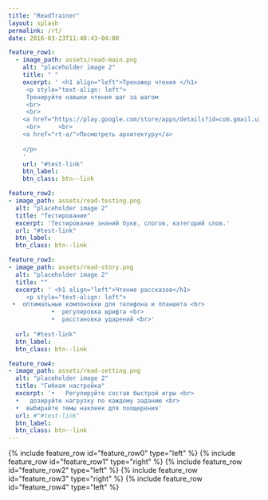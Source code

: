 ```yaml
---
title: "ReadTrainer"
layout: splash
permalink: /rt/
date: 2016-03-23T11:48:43-04:00

feature_row1:
  - image_path: assets/read-main.png
    alt: "placeholder image 2"
    title: " "
    excerpt: ' <h1 align="left">Тренажер чтения </h1>
     <p style="text-align: left">
     Тренируйте навыки чтения шаг за шагом
     <br>
     <br>
    <a href="https://play.google.com/store/apps/details?id=com.gmail.uia059466.readtrainer">Открыть в GooglePlay</a>
     <br>     <br>
    <a href="rt-a/">Посмотреть архитектуру</a>
    
    </p> 
    ' 
    url: "#test-link"
    btn_label:   
    btn_class: btn--link

feature_row2:
- image_path: assets/read-testing.png
  alt: "placeholder image 2"
  title: "Тестирование"
  excerpt: 'Тестирование знаний букв, слогов, категорий слов.'
  url: "#test-link"
  btn_label:   
  btn_class: btn--link

feature_row3:
- image_path: assets/read-story.png
  alt: "placeholder image 2"
  title: ""
  excerpt: ' <h1 align="left">Чтение рассказов</h1>
     <p style="text-align: left">
 •  оптимальные компоновки для телефона и планшета <br>
            •  регулировка шрифта <br>
            •  расстановка ударений <br>'
 
  url: "#test-link"
  btn_label:   
  btn_class: btn--link

feature_row4:
- image_path: assets/read-setting.png
  alt: "placeholder image 2"
  title: "Гибкая настройка"
  excerpt: '•   Регулируйте состав быстрой игры <br>
  •   дозируйте нагрузку по каждому заданию <br>
  •  выбирайте темы наклеек для поощерения' 
  url: #"#test-link"
  btn_label:   
  btn_class: btn--link
---
```


{% include feature_row id="feature_row0" type="left" %}
{% include feature_row id="feature_row1" type="right" %}
{% include feature_row id="feature_row2" type="left" %}
{% include feature_row id="feature_row3" type="right" %}
{% include feature_row id="feature_row4" type="left" %}

